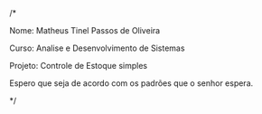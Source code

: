/*

Nome: Matheus Tinel Passos de Oliveira

Curso: Analise e Desenvolvimento de Sistemas

Projeto: Controle de Estoque simples

Espero que seja de acordo com os padrões que o senhor espera.

*/
